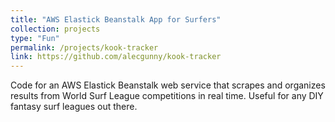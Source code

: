 ```yaml
---
title: "AWS Elastick Beanstalk App for Surfers"
collection: projects
type: "Fun"
permalink: /projects/kook-tracker
link: https://github.com/alecgunny/kook-tracker
---
```


Code for an AWS Elastick Beanstalk web service that scrapes and organizes results from World Surf League competitions in real time. Useful for any DIY fantasy surf leagues out there.
